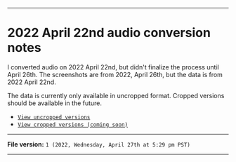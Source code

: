 
***

# 2022 April 22nd audio conversion notes

I converted audio on 2022 April 22nd, but didn't finalize the process until April 26th. The screenshots are from 2022, April 26th, but the data is from 2022 April 22nd.

The data is currently only available in uncropped format. Cropped versions should be available in the future.

- [`View uncropped versions`](/2022/04_April/22/Uncropped/)
- [`View cropped versions (coming soon)`](/2022/04_April/22/Cropped/)

***

**File version:** `1 (2022, Wednesday, April 27th at 5:29 pm PST)`

***

